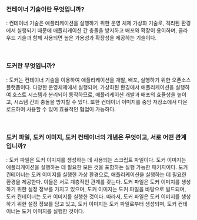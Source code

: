 ### 컨테이너 기술이란 무엇입니까?

: 컨테이너 기술은 애플리케이션을 실행하기 위한 운영 체제 가상화 기술로, 격리된 환경에서 실행되기 때문에 애플리케이션 간 충돌을 방지하고 배포와 확장이 용이하며, 클라우드 기술과 함꼐 사용되면 높은 가용성과 확장성을 제공하는 기술이다.

<br>

### 도커란 무엇입니까?

: 도커는 컨테이너 기술을 이용하여 애플리케이션을 개발, 배포, 실행하기 위한 오픈소스 플랫폼이다. 다양한 운영체제에서 실행되며, 가상화된 환경에서 애플리케이션을 실행하여 호스트 시스템과 분리되어 동작하므로, 애플리케이션 개발과 배포의 효율성을 높이고, 시스템 간의 충돌을 방지할 수 있다. 또한 컨테이너 이미지를 중앙 저장소에서 다운로드하여 사용할 수 있어 효율적인 협업이 가능하다.

<br>

### 도커 파일, 도커 이미지, 도커 컨테이너의 개념은 무엇이고, 서로 어떤 관계입니까?

: 도커 파일은 도커 이미지를 생성하는 데 사용되는 스크립트 파일이다. 도커 이미지는 애플리케이션을 실행하는 데 필요한 모든 것을 포함하는 실행 가능한 패키지이다. 도커 컨테이너는 도커 이미지를 실행한 가상 환경으로, 애플리케이션을 실행하는 데 필요한 환경을 제공한다. 이들은 서로 계층적인 관계를 갖는다. 도커 파일은 도커 이미지를 생성하기 위한 설정 정보를 가지고 있으며, 도커 이미지는 도커 파일을 바탕으로 빌드되며, 도커 컨테이너는 도커 이미지를 실행한 것이다. 따라서, 도커 파일은 도커 이미지를 생성하기 위한 설정 정보를 담고 있고, 도커 이미지는 도커 파일로부터 생성되며, 도커 컨테이너는 도커 이미지를 실행한 것이다.